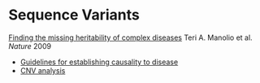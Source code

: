 # Sequence Variants
[Finding the missing heritability of complex diseases](
http://www.nature.com/nature/journal/v461/n7265/full/nature08494.html)
Teri A. Manolio et al. *Nature* 2009

* [Guidelines for establishing causality to disease](seq_var_causality.md)    
* [CNV analysis](CNV_analysis.md)
